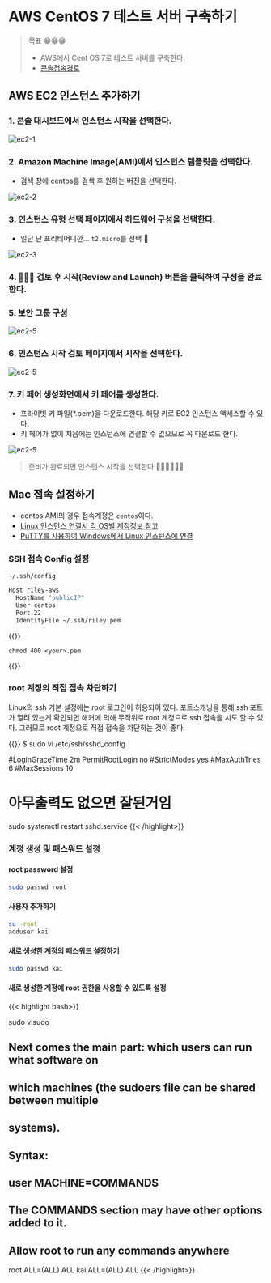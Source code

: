 # AWS CentOS 7 테스트 서버 구축하기


> 목표 😁😁😁
> - AWS에서 Cent OS 7로 테스트 서버를 구축한다.
> - [콘솔접속경로](https://console.aws.amazon.com/ec2/v2/home)

## AWS EC2 인스턴스 추가하기 

### 1. 콘솔 대시보드에서 **인스턴스 시작**을 선택한다.
![ec2-1](/posts/images/devops/8001/20191119221154.png)

### 2. Amazon Machine Image(AMI)에서 인스턴스 템플릿을 선택한다.
+ 검색 창에 centos를 검색 후 원하는 버전을 선택한다.

![ec2-2](/posts/images/devops/8001/20191119221229.png)

### 3. 인스턴스 유형 선택 페이지에서 하드웨어 구성을 선택한다.
+ 일단 난 프리티어니깐... `t2.micro`를 선택 🤔

![ec2-3](/posts/images/devops/8001/20191119221251.png)

### 4. 🤷🏻‍♀️ 검토 후 시작(Review and Launch) 버튼을 클릭하여 구성을 완료한다.

### 5. 보안 그룹 구성 
![ec2-5](/posts/images/devops/8001/20191119221452.png) 

### 6. 인스턴스 시작 검토 페이지에서 시작을 선택한다. 
![ec2-5](/posts/images/devops/8001/20191119221502.png) 

### 7. 키 페어 생성화면에서 키 페어를 생성한다. 
+ 프라이빗 키 파일(*.pem)을 다운로드한다. 해당 키로 EC2 인스턴스 액세스할 수 있다.
+ 키 페어가 없이 처음에는 인스턴스에 연결할 수 없으므로 꼭 다운로드 한다.

![ec2-5](/posts/images/devops/8001/2019111922613.png)

> 준비가 완료되면 인스턴스 시작을 선택한다.👏🏻👏🏻👏🏻

## Mac 접속 설정하기

+ centos AMI의 경우 접속계정은 `centos`이다. 
+ [Linux 인스턴스 연결시 각 OS별 계정정보 참고](https://docs.aws.amazon.com/ko_kr/AWSEC2/latest/UserGuide/putty.html)
+ [PuTTY를 사용하여 Windows에서 Linux 인스턴스에 연결](https://docs.aws.amazon.com/ko_kr/AWSEC2/latest/UserGuide/putty.html)

### SSH 접속 Config 설정

`~/.ssh/config`
```bash
Host riley-aws
  HostName "publicIP" 
  User centos 
  Port 22
  IdentityFile ~/.ssh/riley.pem
```

{{<admonition type=tip title=".pem로 ssh 접속시 bad permissions 오류가 발생할 때" >}} 
```
chmod 400 <your>.pem  
```
{{</admonition>}}


### root 계정의 직접 접속 차단하기

Linux의 ssh 기본 설정에는 root 로그인이 허용되어 있다. 포트스캐닝을 통해 ssh 포트가 열려 있는게 확인되면 해커에 의해 무작위로 root 계정으로 ssh 접속을 시도 할 수 있다. 그러므로 root 계정으로 직접 접속을 차단하는 것이 좋다.
 
{{<highlight bash>}}
$ sudo vi /etc/ssh/sshd_config


#LoginGraceTime 2m
PermitRootLogin no
#StrictModes yes
#MaxAuthTries 6
#MaxSessions 10

# 아무출력도 없으면 잘된거임
sudo systemctl restart sshd.service
{{< /highlight>}}

### 계정 생성 및 패스워드 설정

#### root password 설정
```bash
sudo passwd root
```

#### 사용자 추가하기
```bash
su -root
adduser kai
```

#### 새로 생성한 계정의 패스워드 설정하기
```bash
sudo passwd kai
```

#### 새로 생성한 계정에 root 권한을 사용할 수 있도록 설정

{{< highlight bash>}}

sudo visudo


## Next comes the main part: which users can run what software on
## which machines (the sudoers file can be shared between multiple
## systems).
## Syntax:
##
##      user    MACHINE=COMMANDS
##
## The COMMANDS section may have other options added to it.
##
## Allow root to run any commands anywhere
root    ALL=(ALL)       ALL
kai     ALL=(ALL)       ALL
{{< /highlight>}}

